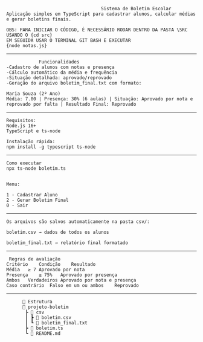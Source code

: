                                        Sistema de Boletim Escolar
    Aplicação simples em TypeScript para cadastrar alunos, calcular médias e gerar boletins finais.

    OBS: PARA INICIAR O CÓDIGO, É NECESSÁRIO RODAR DENTRO DA PASTA \SRC USANDO O {cd src}
    EM SEGUIDA USAR O TERMINAL GIT BASH E EXECUTAR
    {node notas.js}

______________________________________________________________________________________________________

                Funcionalidades
    -Cadastro de alunos com notas e presença
    -Cálculo automático da média e frequência
    -Situação detalhada: aprovado/reprovado
    -Geração do arquivo boletim_final.txt com formato:

    Maria Souza (2º Ano)
    Média: 7.00 | Presença: 30% (6 aulas) | Situação: Aprovado por nota e reprovado por falta | Resultado Final: Reprovado

______________________________________________________________________________________________________

    Requisitos:
    Node.js 16+
    TypeScript e ts-node
    
    Instalação rápida:
    npm install -g typescript ts-node

______________________________________________________________________________________________________    


    Como executar
    npx ts-node boletim.ts
    
    
    Menu:
    
    1 - Cadastrar Aluno
    2 - Gerar Boletim Final
    0 - Sair

______________________________________________________________________________________________________

    Os arquivos são salvos automaticamente na pasta csv/:
    
    boletim.csv → dados de todos os alunos
    
    boletim_final.txt → relatório final formatado

______________________________________________________________________________________________________

     Regras de avaliação
    Critério	Condição	Resultado
    Média	≥ 7	Aprovado por nota
    Presença	≥ 75%	Aprovado por presença
    Ambos	Verdadeiros	Aprovado por nota e presença
    Caso contrário	Falso em um ou ambos	Reprovado

______________________________________________________________________________________________________

          📂 Estrutura
          📁 projeto-boletim
           ┣ 📁 csv
           ┃ ┣ 📄 boletim.csv
           ┃ ┗ 📄 boletim_final.txt
           ┣ 📄 boletim.ts
           ┗ 📄 README.md

